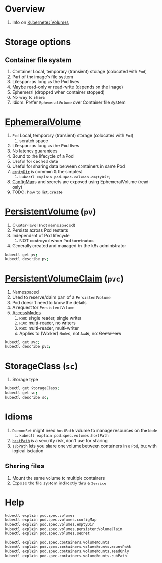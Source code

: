 # Overview
1. Info on [Kubernetes Volumes](https://kubernetes.io/docs/concepts/storage/volumes/)


# Storage options

## Container file system
1. Container Local, temporary (transient) storage (colocated with `Pod`)
1. Part of the image's file system
1. Lifespan: as long as the Pod lives
1. Maybe read-only or read-write (depends on the image)
1. Ephemeral (dropped when container stopped)
1. No way to share
1. Idiom: Prefer `EphemeralVolume` over Container file system


# [EphemeralVolume](https://kubernetes.io/docs/concepts/storage/ephemeral-volumes/)
1. `Pod` Local, temporary (transient) storage (colocated with `Pod`)
    1. scratch space
1. Lifespan: as long as the Pod lives
1. No latency guarantees
1. Bound to the lifecycle of a Pod
1. Useful for cached data
1. Useful for sharing data between containers in same Pod
1. [`emptyDir`](https://kubernetes.io/docs/concepts/storage/volumes/#emptydir) is common & the simplest
    1. `kubectl explain pod.spec.volumes.emptyDir;`
1. [ConfigMap](TODO)s and secrets are exposed using EphemeralVolume (read-only)
1. TODO: how to list, create


# [PersistentVolume](https://kubernetes.io/docs/concepts/storage/persistent-volumes/) (`pv`)
1. Cluster-level (not namespaced)
1. Persists across Pod restarts
1. Independent of Pod lifecycle
    1. NOT destroyed when Pod terminates
1. Generally created and managed by the k8s administrator
```sh
kubectl get pv;
kubectl describe pv;
```


# [PersistentVolumeClaim](https://kubernetes.io/docs/concepts/storage/persistent-volumes/#lifecycle-of-a-volume-and-claim) (`pvc`)
1. Namespaced
1. Used to reserve/claim part of a `PersistentVolume`
1. Pod doesn't need to know the details
1. A request for `PersistentVolume`
1. [AccessModes](https://kubernetes.io/docs/concepts/storage/persistent-volumes/#access-modes)
    1. `RWO`: single reader, single writer
    1. `ROX`: multi-reader, no writers
    1. `RWX`: multi-reader, multi-writer
    1. Applies to (Worker) `Node`s, not ~~`Pod`s~~, not ~~Containers~~
```sh
kubectl get pvc;
kubectl describe pvc;
```


# [StorageClass](https://kubernetes.io/docs/concepts/storage/storage-classes/) (`sc`)
1. Storage type
```sh
kubectl get StorageClass;
kubectl get sc;
kubectl describe sc;
```


# Idioms
1. `DaemonSet` might need `hostPath` volume to manage resources on the `Node`
    1. `kubectl explain pod.spec.volumes.hostPath`
1. [`hostPath`](https://kubernetes.io/docs/concepts/storage/volumes/#hostpath) is a security risk, don't use for sharing
1. [`subPath`](https://kubernetes.io/docs/concepts/storage/volumes/#using-subpath) lets you share one volume between containers in a `Pod`, but with logical isolation


## Sharing files
1. Mount the same volume to multiple containers
1. Expose the file system indirectly thru a `Service`


# Help
```sh
kubectl explain pod.spec.volumes
kubectl explain pod.spec.volumes.configMap
kubectl explain pod.spec.volumes.emptyDir
kubectl explain pod.spec.volumes.persistentVolumeClaim
kubectl explain pod.spec.volumes.secret

kubectl explain pod.spec.containers.volumeMounts
kubectl explain pod.spec.containers.volumeMounts.mountPath
kubectl explain pod.spec.containers.volumeMounts.readOnly
kubectl explain pod.spec.containers.volumeMounts.subPath
```
